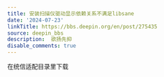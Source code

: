 ```yaml
---
title: 安装扫描仪驱动显示依赖关系不满足libsane
date: '2024-07-23'
linkTitle: https://bbs.deepin.org/en/post/275435
source: deepin_bbs
description:  欲扬先抑 
disable_comments: true
---
```

在统信适配目录里下载
